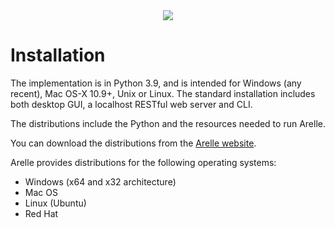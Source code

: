 <div align="center">
  <img src="http://arelle.org/arelle/wp-content/themes/platform/images/logo-platform.png">
</div>

# Installation

The implementation is in Python 3.9, and is intended for Windows (any recent),
Mac OS-X 10.9+, Unix or Linux. The standard installation includes both desktop GUI,
a localhost RESTful web server and CLI.

The distributions include the Python and the resources needed to run Arelle.

You can download the distributions from the [Arelle website](https://arelle.org/arelle/pub/).

Arelle provides distributions for the following operating systems:
* Windows (x64 and x32 architecture)
* Mac OS
* Linux (Ubuntu)
* Red Hat
